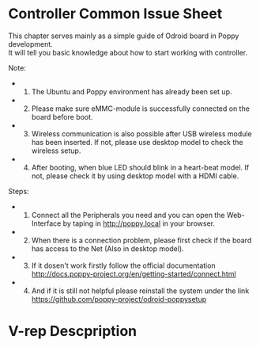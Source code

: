 # Controller Common Issue Sheet
This chapter serves mainly as a simple guide of Odroid board in Poppy development.  
It will tell you basic knowledge about how to start working with controller.

Note:
+ 1.	The Ubuntu and Poppy environment has already been set up.
+ 2.	Please make sure eMMC-module is successfully connected on the board before boot.
+ 3.	Wireless communication is also possible after USB wireless module has been inserted. If not, please use desktop model to check the wireless setup.
+ 4.	After booting, when blue LED should blink in a heart-beat model. If not, please check it by using desktop model with a HDMI cable. 

Steps:
+ 1.	Connect all the Peripherals you need and you can open the Web-Interface by taping in http://poppy.local in your browser.
+ 2. When there is a connection problem, please first check if the board has access to the Net (Also in desktop model).
+ 3. If it dosen't work firstly follow the official documentation http://docs.poppy-project.org/en/getting-started/connect.html 
+ 4. And if it is still not helpful please reinstall the system under the link https://github.com/poppy-project/odroid-poppysetup

# V-rep Descpription
